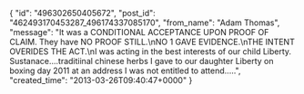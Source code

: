  {
   "id": "496302650405672",
   "post_id": "462493170453287_496174337085170",
   "from_name": "Adam Thomas",
   "message": "It was a CONDITIONAL ACCEPTANCE UPON PROOF OF CLAIM.  They have NO PROOF STILL.\nNO 1 GAVE EVIDENCE.\nTHE INTENT OVERIDES THE ACT.\nI was acting in the best interests of our child Liberty.  Sustanace....traditiinal chinese herbs  I gave to our daughter Liberty on boxing day 2011 at an address I was not entitled to attend.....",
   "created_time": "2013-03-26T09:40:47+0000"
 }
